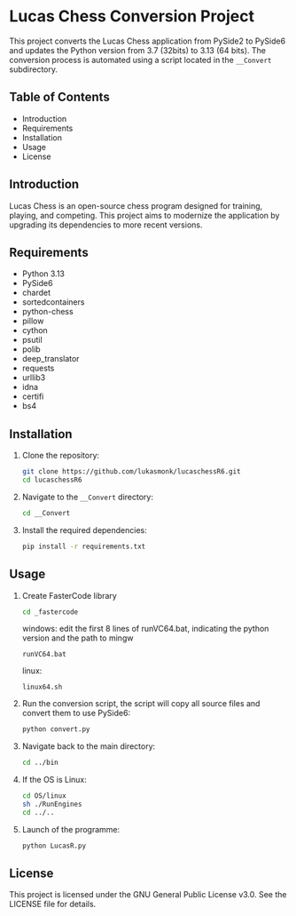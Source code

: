 # Lucas Chess Conversion Project

This project converts the Lucas Chess application from PySide2 to PySide6 and updates the Python version from 3.7 (32bits) to 3.13 (64 bits). The conversion process is automated using a script located in the `__Convert` subdirectory.

## Table of Contents
- Introduction
- Requirements
- Installation
- Usage
- License

## Introduction
Lucas Chess is an open-source chess program designed for training, playing, and competing. This project aims to modernize the application by upgrading its dependencies to more recent versions.

## Requirements
- Python 3.13
- PySide6
- chardet
- sortedcontainers
- python-chess
- pillow
- cython
- psutil
- polib
- deep_translator
- requests
- urllib3
- idna
- certifi
- bs4


## Installation
1. Clone the repository:
    ```sh
    git clone https://github.com/lukasmonk/lucaschessR6.git
    cd lucaschessR6
    ```

2. Navigate to the `__Convert` directory:
    ```sh
    cd __Convert
    ```

3. Install the required dependencies:
    ```sh
    pip install -r requirements.txt
    ```

## Usage
1. Create FasterCode library
    ```sh
    cd _fastercode
    ```
    windows:
        edit the first 8 lines of runVC64.bat, indicating the python version and the path to mingw
    ```
   runVC64.bat
    ```

    linux:
    ```
   linux64.sh
    ```

2. Run the conversion script, the script will copy all source files and convert them to use PySide6:
    ```sh
    python convert.py
    ```

3. Navigate back to the main directory:
    ```sh
    cd ../bin
    ```

4. If the OS is Linux:
    ```sh
    cd OS/linux
    sh ./RunEngines
    cd ../..
    ```

5. Launch of the programme:
    ```sh
    python LucasR.py
    ```

## License
This project is licensed under the GNU General Public License v3.0. See the LICENSE file for details.
